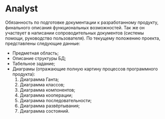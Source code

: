 # Analyst
Обязанность по подготовке документации к разработанному продукту, финального описания функциональных возможностей. Так же он участвует в написании сопроводительных документов (системы помощи, руководство пользователя).
По текущему положению проекта, представлены следующие данные:
- Предметная область;
- Описание структуры БД;
- Табельное задание;
- Диаграмы (отражающие полную картину процессов программного продукта): 
  1) Диаграмма Ганта;
  2) Диаграмма классов;
  3) Диаграмма компонентов;
  4) Диаграмма кооперации;
  5) Диаграмма последовательности;
  6) Диаграмма развёртывания;
  7) Диаграмма состояний. 
